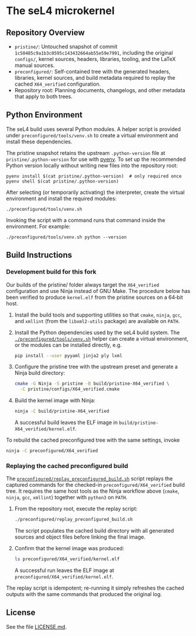 <!--
     Copyright 2014, General Dynamics C4 Systems

     SPDX-License-Identifier: GPL-2.0-only
-->

The seL4 microkernel
====================

Repository Overview
-------------------

- `pristine/`: Untouched snapshot of commit `1c50485c9a1b3c0595c143432664ab55e59e7991`, including the
  original `configs/`, kernel sources, headers, libraries, tooling, and the LaTeX manual sources.
- `preconfigured/`: Self-contained tree with the generated headers, libraries, kernel sources, and
  build metadata required to replay the cached `X64_verified` configuration.
- Repository root: Planning documents, changelogs, and other metadata that apply to both trees.

Python Environment
------------------

The seL4 build uses several Python modules. A helper script is provided under
`preconfigured/tools/venv.sh` to create a virtual environment and install
these dependencies.

The pristine snapshot retains the upstream `.python-version` file at
`pristine/.python-version` for use with
[pyenv](https://github.com/pyenv/pyenv).  To set up the recommended Python
version locally without writing new files into the repository root:

```
pyenv install $(cat pristine/.python-version)  # only required once
pyenv shell $(cat pristine/.python-version)
```

After selecting (or temporarily activating) the interpreter, create the
virtual environment and install
the required modules:

```
./preconfigured/tools/venv.sh
```

Invoking the script with a command runs that command inside the environment.
For example:

```
./preconfigured/tools/venv.sh python --version
```

Build Instructions
------------------

### Development build for this fork

Our builds of the pristine/ folder always target the `X64_verified`
 configuration and use Ninja instead of GNU Make.  The
procedure below has been verified to produce `kernel.elf` from the
pristine sources on a 64‑bit host.

1. Install the build tools and supporting utilities so that `cmake`,
   `ninja`, `gcc`, and `xmllint` (from the `libxml2-utils` package) are
   available on `PATH`.
2. Install the Python dependencies used by the seL4 build system.  The
   [`./preconfigured/tools/venv.sh`](./preconfigured/tools/venv.sh)
   helper can create a virtual environment, or the modules can be
   installed directly, e.g.

   ```sh
   pip install --user pyyaml jinja2 ply lxml
   ```

3. Configure the pristine tree with the upstream preset and generate a
   Ninja build directory:

   ```sh
   cmake -G Ninja -S pristine -B build/pristine-X64_verified \
     -C pristine/configs/X64_verified.cmake
   ```

4. Build the kernel image with Ninja:

   ```sh
   ninja -C build/pristine-X64_verified
   ```

   A successful build leaves the ELF image in
   `build/pristine-X64_verified/kernel.elf`.

To rebuild the cached preconfigured tree with the same settings, invoke

```sh
ninja -C preconfigured/X64_verified
```

### Replaying the cached preconfigured build

The [`preconfigured/replay_preconfigured_build.sh`](./preconfigured/replay_preconfigured_build.sh)
script replays the captured commands for the checked-in
`preconfigured/X64_verified` build tree.  It requires the same host tools as
the Ninja workflow above (`cmake`, `ninja`, `gcc`, `xmllint`) together with
`python3` on `PATH`.

1. From the repository root, execute the replay script:

   ```sh
   ./preconfigured/replay_preconfigured_build.sh
   ```

   The script populates the cached build directory with all generated sources
   and object files before linking the final image.

2. Confirm that the kernel image was produced:

   ```sh
   ls preconfigured/X64_verified/kernel.elf
   ```

   A successful run leaves the ELF image at
   `preconfigured/X64_verified/kernel.elf`.

The replay script is idempotent; re-running it simply refreshes the cached
outputs with the same commands that produced the original log.

License
-------

See the file [LICENSE.md](./LICENSE.md).
